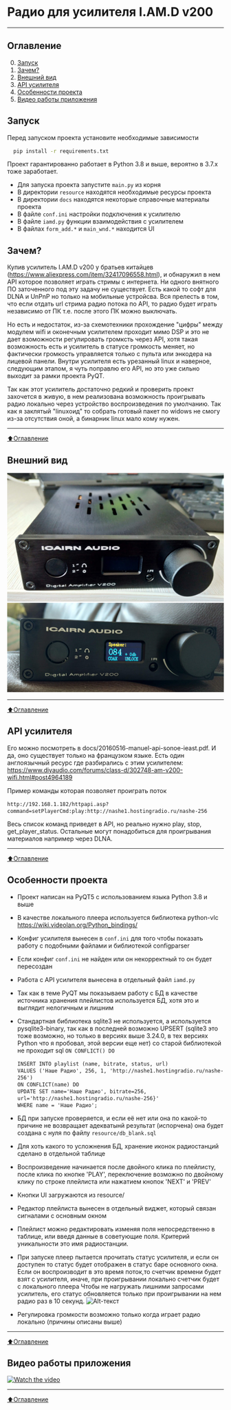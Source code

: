 # Радио для усилителя I.AM.D v200
_____

## Оглавление
0. [Запуск](#Запуск)
1. [Зачем?](#Зачем?)
2. [Внешний вид](#Внешний-вид)
3. [API усилителя](#API-усилителя)
4. [Особенности проекта](#Особенности-проекта)
5. [Видео работы приложения](#Видео-работы-приложения)

## Запуск
Перед запуском проекта установите необходимые зависимости 
```bash
  pip install -r requirements.txt
```
Проект гарантированно работает в Python 3.8 и выше, вероятно в 3.7.x тоже заработает. 

- Для запуска проекта запустите `main.py` из корня
- В директории `resource` находятся необходимые ресурсы проекта 
- В директории `docs` находятся некоторые справочные материалы проекта
- В файле `conf.ini` настройки подключения к усилителю
- В файле `iamd.py` функции взаимодействия с усилителем
- В файлах `form_add.*` и `main_wnd.*` находится UI





## Зачем?
Купив усилитель I.AM.D v200 у братьев китайцев (https://www.aliexpress.com/item/32417096558.html), и обнаружил в нем API которое позволяет играть стримы с интернета.
Ни одного внятного ПО заточенного под эту задачу не существует. Есть какой то софт для DLNA и UnPnP но только на мобильные устройсва.
Вся прелесть в том, что если отдать url стрима радио потока по API, то радио будет играть независимо от ПК т.е. после этого ПК можно выключать.

Но есть и недостаток, из-за схемотехники прохождение "цифры" между модулем wifi и оконечным усилителем проходит мимо DSP и это не дает взоможности регулировать громксть через API, хотя такая возможность есть и усилитель в статусе громкость меняет, но фактически громкость управляется только с пульта или энкодера на лицевой панели.
Внутри усилителя есть урезанный linux и наверное, следующим этапом, я чуть поправлю его API, но это уже сильно выходит за рамки проекта PyQT.

Так как этот усилитель достаточно редкий и проверить проект захочется в живую, в нем реализована возможность проигрывать радио локально через устройство воспроизведения по умолчанию.
Так как я заклятый "linuxоид" то собрать готовый пакет по widows не смогу из-за отсутствия оной, а бинарник linux мало кому нужен. 
____
[:arrow_up:Оглавление](#Оглавление)

## Внешний вид
![Alt-текст](docs/IMG_20180329_111747_HDR.jpg "Внешний вид выкл")
![Alt-текст](docs/IMG_20180329_112004_HDR.jpg "Внешний вид вкл")
____
[:arrow_up:Оглавление](#Оглавление)

## API усилителя
Его можно посмотреть в docs/20160516-manuel-api-sonoe-ieast.pdf. И да, оно существует только на французком языке.
Есть один англоязычный ресурс где разбирались с этим усилителем: https://www.diyaudio.com/forums/class-d/302748-am-v200-wifi.html#post4964189

Пример команды которая позволяет проиграть поток 
```
http://192.168.1.182/httpapi.asp?command=setPlayerCmd:play:http://nashe1.hostingradio.ru/nashe-256
```
Весь список команд приведет в API, но реально нужно play, stop, get_player_status. Остальные могут понадобиться для проигрывания материалов например через DLNA.
____
[:arrow_up:Оглавление](#Оглавление)

## Особенности проекта

* Проект написан на PyQT5 с использованием языка Python 3.8 и выше
  
* В качестве локального плеера используется библиотека python-vlc https://wiki.videolan.org/Python_bindings/

* Конфиг усилителя вынесен в `conf.ini` для того чтобы показать работу с подобными файлами и библиотекой configparser

* Если конфиг `conf.ini` не найден или он некорректный то он будет пересоздан

* Работа с API усилителя вынесена в отдельный файл `iamd.py`

* Так как в теме PyQT мы показываем работу с БД в качестве источника хранения плейлистов используется БД, хотя это и выглядит нелогичным и лишним
  
* Стандартная библиотека sqlite3 не используется, а используется pysqlite3-binary, так как в последней возможно UPSERT (sqlite3 это тоже возможно, но только в версиях выше 3.24.0, в тех версиях Python что я пробовал, этой версии еще нет)
со старой библиотекой не проходит sql `ON CONFLICT() DO`
  ```sqlite
  INSERT INTO playlist (name, bitrate, status, url)
  VALUES ('Наше Радио', 256, 1, 'http://nashe1.hostingradio.ru/nashe-256') 
  ON CONFLICT(name) DO 
  UPDATE SET name='Наше Радио', bitrate=256, url='http://nashe1.hostingradio.ru/nashe-256}' 
  WHERE name = 'Наше Радио';

* БД при запуске проверяется, и если её нет или она по какой-то причине не возвращает адекватынй результат (испорчена) она будет создана с нуля по файлу `resource/db_blank.sql`
  
* Для хоть какого то усложнения БД, хранение иконок радиостанций сделано в отдельной таблице

* Воспроизведение начинается после двойного клика по плейлисту, после клика по кнопке 'PLAY', переключение возможно по двойному клику по строке плейлиста или нажатием кнопок 'NEXT' и 'PREV'

* Кнопки UI загружаются из resource/

* Редактор плейлиста вынесен в отдельный виджет, который связан сигналами с основным окном

* Плейлист можно редактировать изменяя поля непосредственно в таблице, или введя данные в советующие поля. Критерий уникальности это имя радиостанции.

* При запуске плеер пытается прочитать статус усилителя, и если он доступен то статус будет отображен в статус баре основного окна.
Если он воспроизводит в это время поток,то счетчик времени будет взят с усилителя, иначе, при проигрывании локально счетчик будет с локального плеера
  Чтобы не нагружать лишними запросами усилитель, его статус обновляется только при проигрывании на нем радио раз в 10 секунд.
  ![Alt-текст](docs/iamd_status.png?raw=true "статус усилителя")
  
* Регулировка громкости возможно только когда играет радио локально (причины описаны выше)
____
[:arrow_up:Оглавление](#Оглавление)

## Видео работы приложения

[![Watch the video](https://img.youtube.com/vi/dQw4w9WgXcQ/maxresdefault.jpg)](https://youtu.be/dQw4w9WgXcQ)
____
[:arrow_up:Оглавление](#Оглавление)
